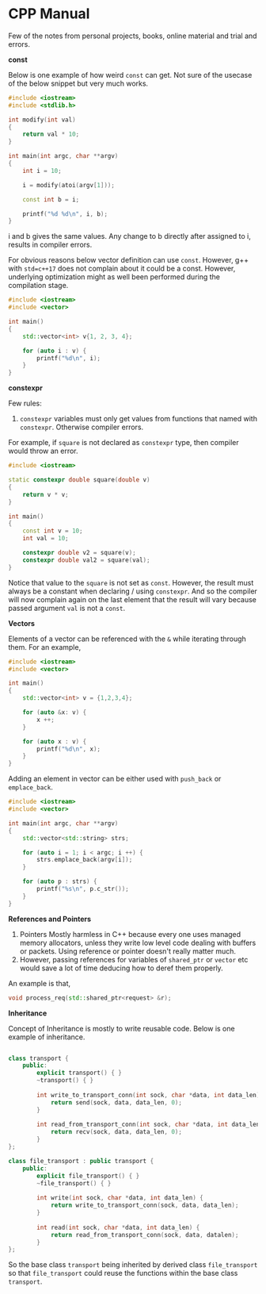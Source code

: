 # CPP Manual

Few of the notes from personal projects, books, online material and trial and errors.

**const**

Below is one example of how weird `const` can get. Not sure of the usecase of the below snippet but very much works.

```cpp
#include <iostream>
#include <stdlib.h>

int modify(int val)
{
    return val * 10;
}

int main(int argc, char **argv)
{
    int i = 10;

    i = modify(atoi(argv[1]));

    const int b = i;

    printf("%d %d\n", i, b);
}

```

i and b gives the same values. Any change to b directly after assigned to i, results in compiler errors.

For obvious reasons below vector definition can use `const`. However, g++ with `std=c++17` does not complain about it could be a const. However, underlying optimization might as well been performed during the compilation stage.

```cpp
#include <iostream>
#include <vector>

int main()
{
    std::vector<int> v{1, 2, 3, 4};

    for (auto i : v) {
        printf("%d\n", i);
    }
}

```

**constexpr**

Few rules:

1. `constexpr` variables must only get values from functions that named with `constexpr`. Otherwise compiler errors.

For example, if `square` is not declared as `constexpr` type, then compiler would throw an error.

```cpp
#include <iostream>

static constexpr double square(double v)
{
    return v * v;
}

int main()
{
    const int v = 10;
    int val = 10;

    constexpr double v2 = square(v);
    constexpr double val2 = square(val);
}

```

Notice that value to the `square` is not set as `const`. However, the result must always be a constant when declaring / using `constexpr`. And so the compiler will now complain again on the last element that the result will vary because passed argument `val` is not a `const`.


**Vectors**

Elements of a vector can be referenced with the `&` while iterating through them. For an example,

```cpp
#include <iostream>
#include <vector>

int main()
{
    std::vector<int> v = {1,2,3,4};

    for (auto &x: v) {
        x ++;
    }

    for (auto x : v) {
        printf("%d\n", x);
    }
}

```

Adding an element in vector can be either used with `push_back` or `emplace_back`.

```cpp
#include <iostream>
#include <vector>

int main(int argc, char **argv)
{
    std::vector<std::string> strs;

    for (auto i = 1; i < argc; i ++) {
        strs.emplace_back(argv[i]);
    }

    for (auto p : strs) {
        printf("%s\n", p.c_str());
    }
}

```

**References and Pointers**

1. Pointers Mostly harmless in C++ because every one uses managed memory allocators, unless they write low level code dealing with buffers or packets. Using reference or pointer doesn't really matter much.
2. However, passing references for variables of `shared_ptr` or `vector` etc would save a lot of time deducing how to deref them properly.

An example is that,

```cpp
void process_req(std::shared_ptr<request> &r);
```

**Inheritance**

Concept of Inheritance is mostly to write reusable code. Below is one example of inheritance.

```cpp

class transport {
    public:
        explicit transport() { }
        ~transport() { }
        
        int write_to_transport_conn(int sock, char *data, int data_len) {
            return send(sock, data, data_len, 0);
        }
        
        int read_from_transport_conn(int sock, char *data, int data_len) {
            return recv(sock, data, data_len, 0);
        }
};

class file_transport : public transport {
    public:
        explicit file_transport() { }
        ~file_transport() { }
        
        int write(int sock, char *data, int data_len) {
            return write_to_transport_conn(sock, data, data_len);
        }
        
        int read(int sock, char *data, int data_len) {
            return read_from_transport_conn(sock, data, datalen);
        }
};


```

So the base class `transport` being inherited by derived class `file_transport` so that `file_transport` could reuse the functions within the base class `transport`.
